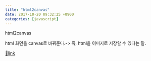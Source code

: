 ```yaml
---
title: "html2canvas"
date: 2017-10-20 09:32:25 +0900
categories: [javascript]
---
```


html2canvas

  
html 화면을 canvas로 바꿔준다.-&gt; 즉, html을 이미지로 저장할 수 있다는 말.


[🔗link](http://www.mins01.com/mh/tech/read/1118)